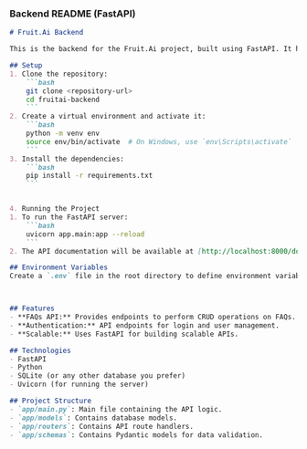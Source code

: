 
### **Backend README (FastAPI)**
```markdown
# Fruit.Ai Backend

This is the backend for the Fruit.Ai project, built using FastAPI. It handles the APIs for FAQs and other backend logic.

## Setup
1. Clone the repository:
    ```bash
    git clone <repository-url>
    cd fruitai-backend
    ```
2. Create a virtual environment and activate it:
    ```bash
    python -m venv env
    source env/bin/activate  # On Windows, use `env\Scripts\activate`
    ```
3. Install the dependencies:
    ```bash
    pip install -r requirements.txt
    ```


4. Running the Project
1. To run the FastAPI server:
    ```bash
    uvicorn app.main:app --reload
    ```
2. The API documentation will be available at [http://localhost:8000/docs](http://localhost:8000/docs).

## Environment Variables
Create a `.env` file in the root directory to define environment variables:



## Features
- **FAQs API:** Provides endpoints to perform CRUD operations on FAQs.
- **Authentication:** API endpoints for login and user management.
- **Scalable:** Uses FastAPI for building scalable APIs.

## Technologies
- FastAPI
- Python
- SQLite (or any other database you prefer)
- Uvicorn (for running the server)

## Project Structure
- `app/main.py`: Main file containing the API logic.
- `app/models`: Contains database models.
- `app/routers`: Contains API route handlers.
- `app/schemas`: Contains Pydantic models for data validation.

